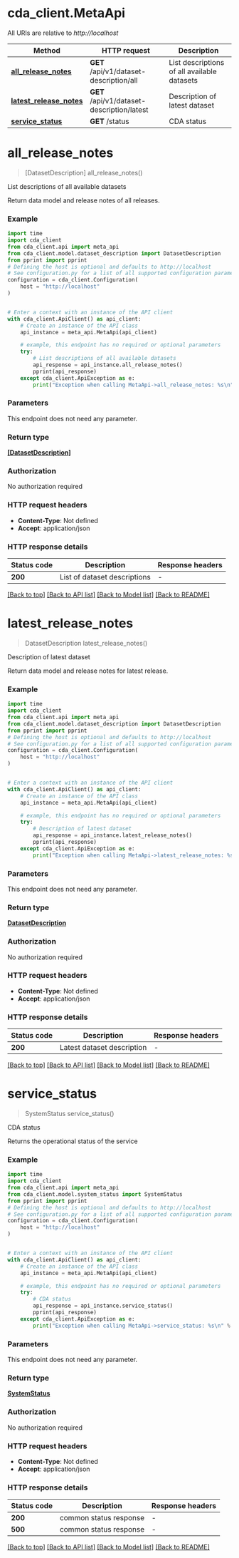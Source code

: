 # cda_client.MetaApi

All URIs are relative to *http://localhost*

Method | HTTP request | Description
------------- | ------------- | -------------
[**all_release_notes**](MetaApi.md#all_release_notes) | **GET** /api/v1/dataset-description/all | List descriptions of all available datasets
[**latest_release_notes**](MetaApi.md#latest_release_notes) | **GET** /api/v1/dataset-description/latest | Description of latest dataset
[**service_status**](MetaApi.md#service_status) | **GET** /status | CDA status


# **all_release_notes**
> [DatasetDescription] all_release_notes()

List descriptions of all available datasets

Return data model and release notes of all releases.

### Example


```python
import time
import cda_client
from cda_client.api import meta_api
from cda_client.model.dataset_description import DatasetDescription
from pprint import pprint
# Defining the host is optional and defaults to http://localhost
# See configuration.py for a list of all supported configuration parameters.
configuration = cda_client.Configuration(
    host = "http://localhost"
)


# Enter a context with an instance of the API client
with cda_client.ApiClient() as api_client:
    # Create an instance of the API class
    api_instance = meta_api.MetaApi(api_client)

    # example, this endpoint has no required or optional parameters
    try:
        # List descriptions of all available datasets
        api_response = api_instance.all_release_notes()
        pprint(api_response)
    except cda_client.ApiException as e:
        print("Exception when calling MetaApi->all_release_notes: %s\n" % e)
```


### Parameters
This endpoint does not need any parameter.

### Return type

[**[DatasetDescription]**](DatasetDescription.md)

### Authorization

No authorization required

### HTTP request headers

 - **Content-Type**: Not defined
 - **Accept**: application/json


### HTTP response details

| Status code | Description | Response headers |
|-------------|-------------|------------------|
**200** | List of dataset descriptions |  -  |

[[Back to top]](#) [[Back to API list]](../README.md#documentation-for-api-endpoints) [[Back to Model list]](../README.md#documentation-for-models) [[Back to README]](../README.md)

# **latest_release_notes**
> DatasetDescription latest_release_notes()

Description of latest dataset

Return data model and release notes for latest release.

### Example


```python
import time
import cda_client
from cda_client.api import meta_api
from cda_client.model.dataset_description import DatasetDescription
from pprint import pprint
# Defining the host is optional and defaults to http://localhost
# See configuration.py for a list of all supported configuration parameters.
configuration = cda_client.Configuration(
    host = "http://localhost"
)


# Enter a context with an instance of the API client
with cda_client.ApiClient() as api_client:
    # Create an instance of the API class
    api_instance = meta_api.MetaApi(api_client)

    # example, this endpoint has no required or optional parameters
    try:
        # Description of latest dataset
        api_response = api_instance.latest_release_notes()
        pprint(api_response)
    except cda_client.ApiException as e:
        print("Exception when calling MetaApi->latest_release_notes: %s\n" % e)
```


### Parameters
This endpoint does not need any parameter.

### Return type

[**DatasetDescription**](DatasetDescription.md)

### Authorization

No authorization required

### HTTP request headers

 - **Content-Type**: Not defined
 - **Accept**: application/json


### HTTP response details

| Status code | Description | Response headers |
|-------------|-------------|------------------|
**200** | Latest dataset description |  -  |

[[Back to top]](#) [[Back to API list]](../README.md#documentation-for-api-endpoints) [[Back to Model list]](../README.md#documentation-for-models) [[Back to README]](../README.md)

# **service_status**
> SystemStatus service_status()

CDA status

Returns the operational status of the service

### Example


```python
import time
import cda_client
from cda_client.api import meta_api
from cda_client.model.system_status import SystemStatus
from pprint import pprint
# Defining the host is optional and defaults to http://localhost
# See configuration.py for a list of all supported configuration parameters.
configuration = cda_client.Configuration(
    host = "http://localhost"
)


# Enter a context with an instance of the API client
with cda_client.ApiClient() as api_client:
    # Create an instance of the API class
    api_instance = meta_api.MetaApi(api_client)

    # example, this endpoint has no required or optional parameters
    try:
        # CDA status
        api_response = api_instance.service_status()
        pprint(api_response)
    except cda_client.ApiException as e:
        print("Exception when calling MetaApi->service_status: %s\n" % e)
```


### Parameters
This endpoint does not need any parameter.

### Return type

[**SystemStatus**](SystemStatus.md)

### Authorization

No authorization required

### HTTP request headers

 - **Content-Type**: Not defined
 - **Accept**: application/json


### HTTP response details

| Status code | Description | Response headers |
|-------------|-------------|------------------|
**200** | common status response |  -  |
**500** | common status response |  -  |

[[Back to top]](#) [[Back to API list]](../README.md#documentation-for-api-endpoints) [[Back to Model list]](../README.md#documentation-for-models) [[Back to README]](../README.md)

